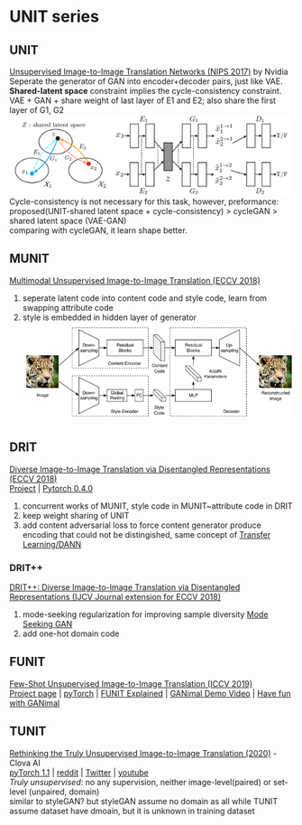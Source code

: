 # UNIT series
## UNIT
[Unsupervised Image-to-Image Translation Networks (NIPS 2017)](https://arxiv.org/abs/1703.00848) by Nvidia  
Seperate the generator of GAN into encoder+decoder pairs, just like VAE.  
**Shared-latent space** constraint implies the cycle-consistency constraint.  
VAE + GAN + share weight of last layer of E1 and E2; also share the first layer of G1, G2  
![](img/UNIT.png)  
Cycle-consistency is not necessary for this task, however, preformance: proposed(UNIT-shared latent space + cycle-consistency) > cycleGAN > shared latent space (VAE-GAN)  
comparing with cycleGAN, it learn shape better.  
## MUNIT
[Multimodal Unsupervised Image-to-Image Translation (ECCV 2018)](https://arxiv.org/abs/1804.04732)  
1. seperate latent code into content code and style code, learn from swapping attribute code  
1. style is embedded in hidden layer of generator  
![](img/MUNIT.png)
## DRIT
[Diverse Image-to-Image Translation via Disentangled Representations (ECCV 2018)](https://arxiv.org/abs/1808.00948)  
[Project](http://vllab.ucmerced.edu/hylee/DRIT_pp/) | [Pytorch 0.4.0](https://github.com/HsinYingLee/DRIT/)  
1. concurrent works of MUNIT, style code in MUNIT~attribute code in DRIT  
1. keep weight sharing of UNIT
1. add content adversarial loss to force content generator produce encoding that could not be distingished, same concept of [Transfer Learning/DANN](/transfer_learning/index.html#dann-nips-2014)
### DRIT++
[DRIT++: Diverse Image-to-Image Translation via Disentangled Representations (IJCV Journal extension for ECCV 2018)](https://arxiv.org/abs/1905.01270) 
1. mode-seeking regularization for improving sample diversity [Mode Seeking GAN](GAN_general.html#mode-seeking-gan-cvpr-2019)
1. add one-hot domain code

## FUNIT
[Few-Shot Unsupervised Image-to-Image Translation (ICCV 2019)](https://openaccess.thecvf.com/content_ICCV_2019/papers/Liu_Few-Shot_Unsupervised_Image-to-Image_Translation_ICCV_2019_paper.pdf)  
[Project page](https://nvlabs.github.io/FUNIT/) | [pyTorch](https://github.com/NVlabs/FUNIT) | [FUNIT Explained](https://youtu.be/kgPAqsC8PLM) | [GANimal Demo Video](https://youtu.be/JTu-U0C4xEU) | [Have fun with GANimal](https://nvlabs.github.io/FUNIT/ganimal.html)  

## TUNIT
[Rethinking the Truly Unsupervised Image-to-Image Translation (2020)](https://arxiv.org/abs/2006.06500) - Clova AI  
[pyTorch 1.1](https://github.com/clovaai/tunit) | 
[reddit](https://www.reddit.com/r/MachineLearning/comments/h8qhsg/r_rethinking_the_truly_unsupervised_imagetoimage/) | 
[Twitter](https://twitter.com/KyungjuneB/status/1272093489635835904) | [youtube](https://www.youtube.com/watch?v=sEG8hD64c_Q&feature=youtu.be)  
*Truly unsupervised*: no any supervision, neither image-level(paired) or set-level (unpaired, domain)  
similar to styleGAN? but styleGAN assume no domain as all while TUNIT assume dataset have dmoain, but it is unknown in training dataset
